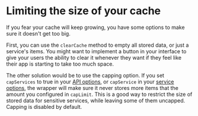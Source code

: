 # Limiting the size of your cache

If you fear your cache will keep growing, you have some options to make sure it doesn't get too big.

First, you can use the `clearCache` method to empty all stored data, or just a service's items. You might want to implement a button in your interface to give your users the ability to clear it whenever they want if they feel like their app is starting to take too much space.

The other solution would be to use the capping option. If you set `capServices` to true in your [API options](#api-options), or `capService` in your [service options](#services-options), the wrapper will make sure it never stores more items that the amount you configured in `capLimit`. This is a good way to restrict the size of stored data for sensitive services, while leaving some of them uncapped. Capping is disabled by default.